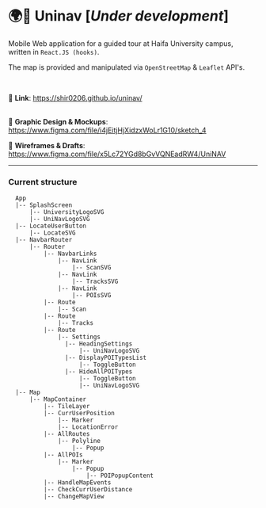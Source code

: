 # :earth_africa::round_pushpin: Uninav [*Under development*]

Mobile Web application for a guided tour at Haifa University campus, written in `React.JS (hooks)`.

The map is provided and manipulated via `OpenStreetMap` & `Leaflet` API's.

<br>


:round_pushpin: **Link**: https://shir0206.github.io/uninav/
<br><br>

:memo: **Graphic Design & Mockups**: https://www.figma.com/file/i4jEitjHjXidzxWoLr1G10/sketch_4

:memo: **Wireframes & Drafts**: https://www.figma.com/file/x5Lc72YGd8bGvVQNEadRW4/UniNAV


<hr>

### Current structure
```
  App
  |-- SplashScreen
      |-- UniversityLogoSVG
      |-- UniNavLogoSVG
  |-- LocateUserButton
      |-- LocateSVG
  |-- NavbarRouter
      |-- Router
          |-- NavbarLinks
              |-- NavLink
                  |-- ScanSVG
              |-- NavLink
                  |-- TracksSVG
              |-- NavLink
                  |-- POIsSVG
          |-- Route
              |-- Scan
          |-- Route
              |-- Tracks
          |-- Route
              |-- Settings
                |-- HeadingSettings
                    |-- UniNavLogoSVG
                |-- DisplayPOITypesList
                    |-- ToggleButton
                |-- HideAllPOITypes
                    |-- ToggleButton
                    |-- UniNavLogoSVG
  |-- Map
      |-- MapContainer
          |-- TileLayer
          |-- CurrUserPosition
              |-- Marker
              |-- LocationError
          |-- AllRoutes
              |-- Polyline
                  |-- Popup
          |-- AllPOIs
              |-- Marker
                  |-- Popup
                      |-- POIPopupContent
          |-- HandleMapEvents
          |-- CheckCurrUserDistance
          |-- ChangeMapView
```
